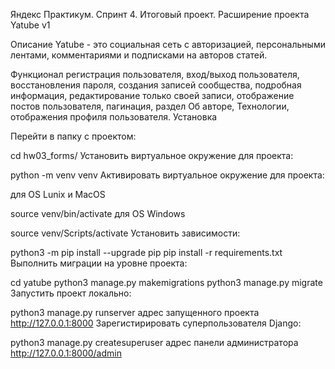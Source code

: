 Яндекс Практикум. Спринт 4. Итоговый проект. Расширение проекта Yatube v1

Описание
Yatube - это социальная сеть с авторизацией, персональными лентами, комментариями и подписками на авторов статей.

Функционал
регистрация пользователя,
вход/выход пользователя,
восстановления пароля,
создания записей сообщества,
подробная информация, редактирование только своей записи,
отображение постов пользователя,
пагинация, раздел Об авторе, Технологии, отображения профиля пользователя.
Установка

Перейти в папку с проектом:

cd hw03_forms/
Установить виртуальное окружение для проекта:

python -m venv venv
Активировать виртуальное окружение для проекта:

для OS Lunix и MacOS

source venv/bin/activate
для OS Windows

source venv/Scripts/activate
Установить зависимости:

python3 -m pip install --upgrade pip
pip install -r requirements.txt
Выполнить миграции на уровне проекта:

cd yatube
python3 manage.py makemigrations
python3 manage.py migrate
Запустить проект локально:

python3 manage.py runserver
адрес запущенного проекта http://127.0.0.1:8000 Зарегистирировать суперпользователя Django:

python3 manage.py createsuperuser
адрес панели администратора http://127.0.0.1:8000/admin